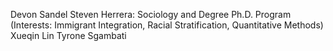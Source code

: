 Devon Sandel
Steven Herrera: Sociology and Degree Ph.D. Program (Interests: Immigrant Integration, Racial Stratification, 
Quantitative Methods)
Xueqin Lin
Tyrone Sgambati
